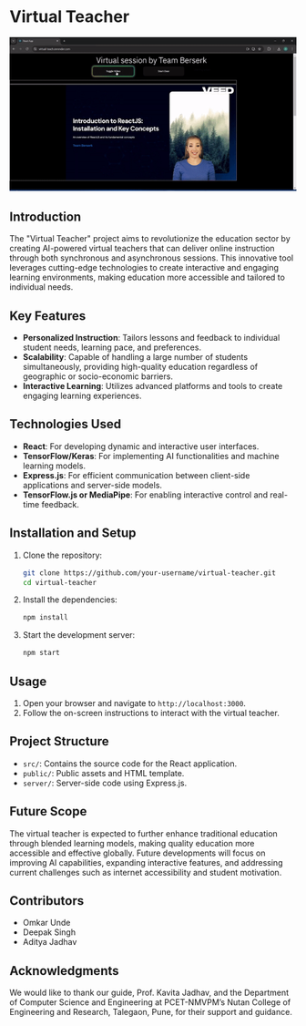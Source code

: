 # Virtual Teacher

![Virtual Teacher Preview](output.gif)

## Introduction

The "Virtual Teacher" project aims to revolutionize the education sector by creating AI-powered virtual teachers that can deliver online instruction through both synchronous and asynchronous sessions. This innovative tool leverages cutting-edge technologies to create interactive and engaging learning environments, making education more accessible and tailored to individual needs.

## Key Features

- **Personalized Instruction**: Tailors lessons and feedback to individual student needs, learning pace, and preferences.
- **Scalability**: Capable of handling a large number of students simultaneously, providing high-quality education regardless of geographic or socio-economic barriers.
- **Interactive Learning**: Utilizes advanced platforms and tools to create engaging learning experiences.

## Technologies Used

- **React**: For developing dynamic and interactive user interfaces.
- **TensorFlow/Keras**: For implementing AI functionalities and machine learning models.
- **Express.js**: For efficient communication between client-side applications and server-side models.
- **TensorFlow.js or MediaPipe**: For enabling interactive control and real-time feedback.

## Installation and Setup

1. Clone the repository:
    ```bash
    git clone https://github.com/your-username/virtual-teacher.git
    cd virtual-teacher
    ```

2. Install the dependencies:
    ```bash
    npm install
    ```

3. Start the development server:
    ```bash
    npm start
    ```

## Usage

1. Open your browser and navigate to `http://localhost:3000`.
2. Follow the on-screen instructions to interact with the virtual teacher.

## Project Structure

- `src/`: Contains the source code for the React application.
- `public/`: Public assets and HTML template.
- `server/`: Server-side code using Express.js.

## Future Scope

The virtual teacher is expected to further enhance traditional education through blended learning models, making quality education more accessible and effective globally. Future developments will focus on improving AI capabilities, expanding interactive features, and addressing current challenges such as internet accessibility and student motivation.

## Contributors

- Omkar Unde
- Deepak Singh
- Aditya Jadhav

## Acknowledgments

We would like to thank our guide, Prof. Kavita Jadhav, and the Department of Computer Science and Engineering at PCET-NMVPM’s Nutan College of Engineering and Research, Talegaon, Pune, for their support and guidance.
